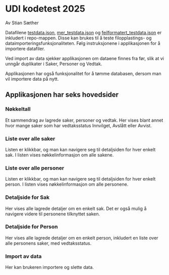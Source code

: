 # UDI kodetest 2025
Av Stian Sæther



Datafilene [testdata.json](https://github.com/stiandroid/UDI_Januar2025/blob/master/mer_testdata.json), [mer_testdata.json](https://github.com/stiandroid/UDI_Januar2025/blob/master/mer_testdata.json) og [feilformatert_testdata.json](https://github.com/stiandroid/UDI_Januar2025/blob/master/feilformatert_testdata.json) er inkludert i repo-mappen. Disse kan brukes til å teste filopplastings- og dataimporteringsfunksjonaliteten. Følg instruksjonene i applikasjonen for å importere datafiler.

Ved import av data sjekker applikasjonen om dataene finnes fra før, slik at vi unngår duplikater i Saker, Personer og Vedtak.

Applikasjonen har også funksjonalitet for å tømme databasen, dersom man vil importere data på nytt.

## Applikasjonen har seks hovedsider
### Nøkkeltall
Et sammendrag av lagrede saker, personer og vedtak. Her vises blant annet hvor mange saker som har vedtaksstatus Innvilget, Avslått eller Avvist.

### Liste over alle saker
Listen er klikkbar, og man kan navigere seg til detaljsiden for hver enkelt sak. I listen vises nøkkelinformasjon om alle sakene.

### Liste over alle personer
Listen er klikkbar, og man kan navigere seg til detaljsiden for hver enkelt person. I listen vises nøkkelinformasjon om alle personene.

### Detaljside for Sak
Her vises alle lagrede detaljer om en enkelt sak. Det er også mulig å navigere videre til personene tilknyttet saken.

### Detaljside for Person
Her vises alle lagrede detaljer om en enkelt person, inkludert en liste over alle personens saker, med vedtaksstatus.

### Import av data
Her kan brukeren importere og slette data.





